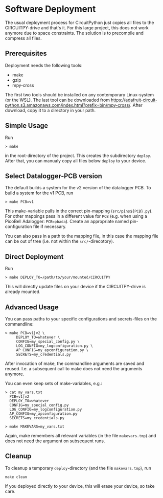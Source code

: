 Software Deployment
===================

The usual deployment process for CircuitPython just copies all files to
the CIRCUITPY-drive and that's it. For this large project, this does
not work anymore due to space constraints. The solution is to precompile
and compress all files.


Prerequisites
-------------

Deployment needs the following tools:

  - make
  - gzip
  - mpy-cross

The first two tools should be installed on any contemporary Linux-system
(or the WSL). The last tool can be downloaded from
<https://adafruit-circuit-python.s3.amazonaws.com/index.html?prefix=bin/mpy-cross/>.
After download, copy it to a directory in your path.


Simple Usage
------------

Run

    > make

in the root-directory of the project. This creates the subdirectory `deploy`.
After that, you can manualy copy all files below `deploy` to your device.


Select Datalogger-PCB version
-----------------------------

The default builds a system for the v2 version of the datalogger PCB. To
build a system for the v1 PCB, run

    > make PCB=v1

This make-variable pulls in the correct pin-mapping
(`src/pins${PCB}.py`).  For other mappings pass in a different value
for `PCB` (e.g. when using a PicoBell Adalogger: `PCB=pbada`). Create
an appropriate named pin-configuration file if necessary.

You can also pass in a path to the mapping file, in this case the mapping
file can be out of tree (i.e. not within the `src/`-direcotory).


Direct Deployment
-----------------

Run

    > make DEPLOY_TO=/path/to/your/mounted/CIRCUITPY

This will directly update files on your device if the CIRCUITPY-drive is
already mounted.


Advanced Usage
--------------

You can pass paths to your specific configurations and secrets-files on
the commandline:

    > make PCB=v1|v2 \
         DEPLOY_TO=whatever \
         CONFIG=my_special_config.py \
         LOG_CONFIG=my_logconfiguration.py \
         AP_CONFIG=my_apconfiguration.py \
         SECRETS=my_credentials.py

After invocation of make, the commandline arguments are saved and reused.
I.e. a subsequent call to make does not need the arguments anymore.


You can even keep sets of make-variables, e.g.:

    > cat my_vars.txt
      PCB=v1|v2
      DEPLOY_TO=whatever
      CONFIG=my_special_config.py
      LOG_CONFIG=my_logconfiguration.py
      AP_CONFIG=my_apconfiguration.py
      SECRETS=my_credentials.py

    > make MAKEVARS=my_vars.txt

Again, make remembers all relevant variables (in the file `makevars.tmp`)
and does not need the argument on subsequent runs.


Cleanup
-------

To cleanup a temporary `deploy`-directory (and the file `makevars.tmp`),
run

    make clean

If you deployed directly to your device, this will erase your device, so
take care.
